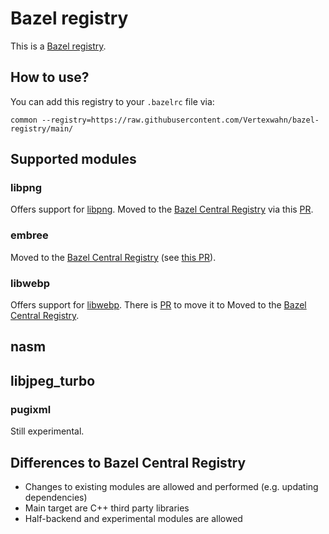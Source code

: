 # Bazel registry

This is a [Bazel registry](https://bazel.build/external/registry).

## How to use?

You can add this registry to your `.bazelrc` file via:

```
common --registry=https://raw.githubusercontent.com/Vertexwahn/bazel-registry/main/
```

## Supported modules

### libpng

Offers support for [libpng](http://www.libpng.org/pub/png/libpng.html).
Moved to the [Bazel Central Registry](https://registry.bazel.build/) via this [PR](https://github.com/bazelbuild/bazel-central-registry/pull/1005).

### embree

Moved to the [Bazel Central Registry](https://registry.bazel.build/) (see [this PR](https://github.com/bazelbuild/bazel-central-registry/pull/964)).

### libwebp

Offers support for [libwebp](https://chromium.googlesource.com/webm/libwebp).
There is [PR](https://github.com/bazelbuild/bazel-central-registry/pull/1038) to move it to Moved to the [Bazel Central Registry](https://registry.bazel.build/).

## nasm

## libjpeg_turbo

### pugixml

Still experimental.

## Differences to Bazel Central Registry

- Changes to existing modules are allowed and performed (e.g. updating dependencies)
- Main target are C++ third party libraries
- Half-backend and experimental modules are allowed
